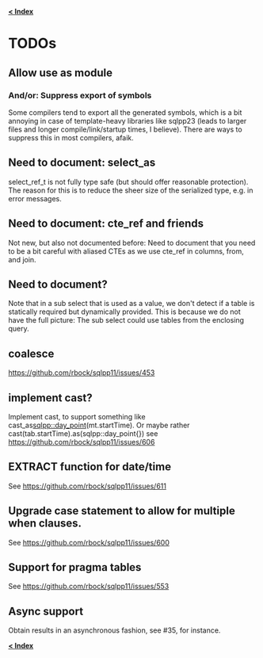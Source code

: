 [**< Index**](/docs/README.md)

# TODOs

## Allow use as module
### And/or: Suppress export of symbols

Some compilers tend to export all the generated symbols, which is a bit annoying
in case of template-heavy libraries like sqlpp23 (leads to larger files and
longer compile/link/startup times, I believe). There are ways to suppress this
in most compilers, afaik.

## Need to document: select_as
select_ref_t is not fully type safe (but should offer reasonable protection).
The reason for this is to reduce the sheer size of the serialized type, e.g. in error messages.

## Need to document: cte_ref and friends
Not new, but also not documented before: Need to document that you need to be a bit careful with aliased CTEs as we use cte_ref in columns, from, and join.

## Need to document?
Note that in a sub select that is used as a value, we don't detect if a table is statically required but dynamically provided. This is because we do not have the full picture: The sub select could use tables from the enclosing query.


## coalesce
https://github.com/rbock/sqlpp11/issues/453

## implement cast?
Implement cast, to support something like cast_as<sqlpp::day_point>(mt.startTime).
Or maybe rather cast(tab.startTime).as(sqlpp::day_point{})
see https://github.com/rbock/sqlpp11/issues/606

## EXTRACT function for date/time
See https://github.com/rbock/sqlpp11/issues/611

## Upgrade case statement to allow for multiple when clauses.
See https://github.com/rbock/sqlpp11/issues/600

## Support for pragma tables
See https://github.com/rbock/sqlpp11/issues/553

## Async support

Obtain results in an asynchronous fashion, see #35, for instance.

[**< Index**](/docs/README.md)
